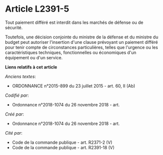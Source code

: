 # Article L2391-5

Tout paiement différé est interdit dans les marchés de défense ou de sécurité.

Toutefois, une décision conjointe du ministre de la défense et du ministre du budget peut autoriser l'insertion d'une clause
prévoyant un paiement différé pour tenir compte de circonstances particulières, telles que l'urgence ou les caractéristiques
techniques, fonctionnelles ou économiques d'un équipement ou d'un service.

**Liens relatifs à cet article**

_Anciens textes_:

  - ORDONNANCE n°2015-899 du 23 juillet 2015 - art. 60, II (Ab)

_Codifié par_:

  - Ordonnance n°2018-1074 du 26 novembre 2018 - art.

_Créé par_:

  - Ordonnance n°2018-1074 du 26 novembre 2018 - art.

_Cité par_:

  - Code de la commande publique - art. R2371-2 (V)
  - Code de la commande publique - art. R2391-18 (V)
